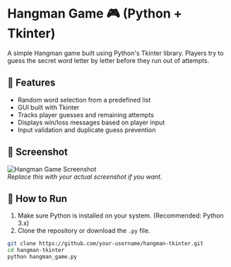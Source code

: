 # Hangman Game 🎮 (Python + Tkinter)

A simple Hangman game built using Python's Tkinter library. Players try to guess the secret word letter by letter before they run out of attempts.

## 🧠 Features

- Random word selection from a predefined list
- GUI built with Tkinter
- Tracks player guesses and remaining attempts
- Displays win/loss messages based on player input
- Input validation and duplicate guess prevention

## 📸 Screenshot

![Hangman Game Screenshot](screenshot.png)  
*Replace this with your actual screenshot if you want.*

## 🚀 How to Run

1. Make sure Python is installed on your system. (Recommended: Python 3.x)
2. Clone the repository or download the `.py` file.

```bash
git clone https://github.com/your-username/hangman-tkinter.git
cd hangman-tkinter
python hangman_game.py
